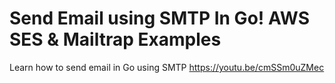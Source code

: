 # Send Email using SMTP In Go! AWS SES & Mailtrap Examples

Learn how to send email in Go using SMTP https://youtu.be/cmSSm0uZMec
